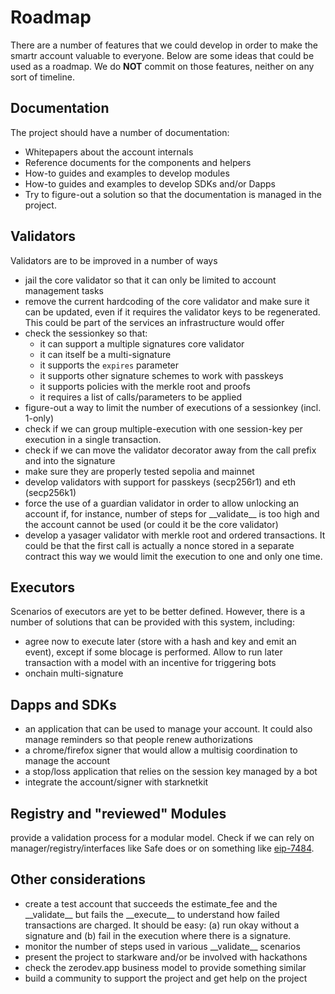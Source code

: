 # Roadmap

There are a number of features that we could develop in order to make the smartr
account valuable to everyone. Below are some ideas that could be used as a
roadmap. We do **NOT** commit on those features, neither on any sort of
timeline.

## Documentation

The project should have a number of documentation:

- Whitepapers about the account internals
- Reference documents for the components and helpers
- How-to guides and examples to develop modules
- How-to guides and examples to develop SDKs and/or Dapps
- Try to figure-out a solution so that the documentation is managed in the
  project.

## Validators

Validators are to be improved in a number of ways

- jail the core validator so that it can only be limited to account management
  tasks
- remove the current hardcoding of the core validator and make sure it can be
  updated, even if it requires the validator keys to be regenerated. This could
  be part of the services an infrastructure would offer
- check the sessionkey so that:
  - it can support a multiple signatures core validator
  - it can itself be a multi-signature
  - it supports the `expires` parameter
  - it supports other signature schemes to work with passkeys
  - it supports policies with the merkle root and proofs
  - it requires a list of calls/parameters to be applied
- figure-out a way to limit the number of executions of a sessionkey (incl.
  1-only)
- check if we can group multiple-execution with one session-key per execution in
  a single transaction.
- check if we can move the validator decorator away from the call prefix and
  into the signature
- make sure they are properly tested sepolia and mainnet
- develop validators with support for passkeys (secp256r1) and eth (secp256k1)
- force the use of a guardian validator in order to allow unlocking an account
  if, for instance, number of steps for \_\_validate\_\_ is too high and the
  account cannot be used (or could it be the core validator)
- develop a yasager validator with merkle root and ordered transactions. It
  could be that the first call is actually a nonce  stored in a separate
  contract this way we would limit the execution to one and only one time.

## Executors

Scenarios of executors are yet to be better defined. However, there is a number
of solutions that can be provided with this system, including:

- agree now to execute later (store with a hash and key and emit an event), 
  except if some blocage is performed. Allow to run later transaction with a
  model with an incentive for triggering bots
- onchain multi-signature

## Dapps and SDKs

- an application that can be used to manage your account. It could also manage
  reminders so that people renew authorizations
- a chrome/firefox signer that would allow a multisig coordination to manage
  the account
- a stop/loss application that relies on the session key managed by a bot
- integrate the account/signer with starknetkit

## Registry and "reviewed" Modules

provide a validation process for a modular model. Check if we can rely on
manager/registry/interfaces like Safe does or on something like
[eip-7484](https://eips.ethereum.org/EIPS/eip-7484).

## Other considerations

- create a test account that succeeds the estimate_fee and the \_\_validate\_\_ 
  but fails the \_\_execute\_\_ to understand how failed transactions are
  charged. It should be easy: (a) run okay without a signature and (b) fail in
  the execution where there is a signature.
- monitor the number of steps used in various \_\_validate\_\_ scenarios
- present the project to starkware and/or be involved with hackathons
- check the zerodev.app business model to provide something similar
- build a community to support the project and get help on the project
